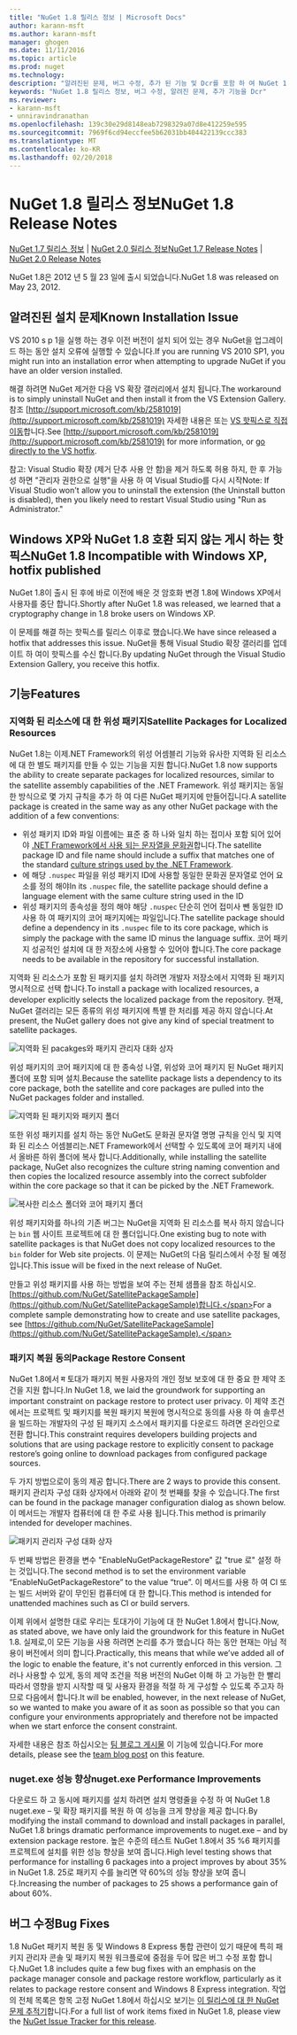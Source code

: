 ```yaml
---
title: "NuGet 1.8 릴리스 정보 | Microsoft Docs"
author: karann-msft
ms.author: karann-msft
manager: ghogen
ms.date: 11/11/2016
ms.topic: article
ms.prod: nuget
ms.technology: 
description: "알려진된 문제, 버그 수정, 추가 된 기능 및 Dcr를 포함 하 여 NuGet 1.8에 대 한 릴리스 정보입니다."
keywords: "NuGet 1.8 릴리스 정보, 버그 수정, 알려진 문제, 추가 기능을 Dcr"
ms.reviewer:
- karann-msft
- unniravindranathan
ms.openlocfilehash: 139c30e29d8148eab7298329a07d8e412259e595
ms.sourcegitcommit: 7969f6cd94eccfee5b62031bb404422139ccc383
ms.translationtype: MT
ms.contentlocale: ko-KR
ms.lasthandoff: 02/20/2018
---
```

# <a name="nuget-18-release-notes"></a><span data-ttu-id="4bcb4-104">NuGet 1.8 릴리스 정보</span><span class="sxs-lookup"><span data-stu-id="4bcb4-104">NuGet 1.8 Release Notes</span></span>

<span data-ttu-id="4bcb4-105">[NuGet 1.7 릴리스 정보](../release-notes/nuget-1.7.md) | [NuGet 2.0 릴리스 정보](../release-notes/nuget-2.0.md)</span><span class="sxs-lookup"><span data-stu-id="4bcb4-105">[NuGet 1.7 Release Notes](../release-notes/nuget-1.7.md) | [NuGet 2.0 Release Notes](../release-notes/nuget-2.0.md)</span></span>

<span data-ttu-id="4bcb4-106">NuGet 1.8은 2012 년 5 월 23 일에 출시 되었습니다.</span><span class="sxs-lookup"><span data-stu-id="4bcb4-106">NuGet 1.8 was released on May 23, 2012.</span></span>

## <a name="known-installation-issue"></a><span data-ttu-id="4bcb4-107">알려진된 설치 문제</span><span class="sxs-lookup"><span data-stu-id="4bcb4-107">Known Installation Issue</span></span>
<span data-ttu-id="4bcb4-108">VS 2010 s p 1을 실행 하는 경우 이전 버전이 설치 되어 있는 경우 NuGet을 업그레이드 하는 동안 설치 오류에 실행할 수 있습니다.</span><span class="sxs-lookup"><span data-stu-id="4bcb4-108">If you are running VS 2010 SP1, you might run into an installation error when attempting to upgrade NuGet if you have an older version installed.</span></span>

<span data-ttu-id="4bcb4-109">해결 하려면 NuGet 제거한 다음 VS 확장 갤러리에서 설치 됩니다.</span><span class="sxs-lookup"><span data-stu-id="4bcb4-109">The workaround is to simply uninstall NuGet and then install it from the VS Extension Gallery.</span></span>  <span data-ttu-id="4bcb4-110">참조 [http://support.microsoft.com/kb/2581019](http://support.microsoft.com/kb/2581019) 자세한 내용은 또는 [VS 핫픽스로 직접 이동](http://bit.ly/vsixcertfix)합니다.</span><span class="sxs-lookup"><span data-stu-id="4bcb4-110">See [http://support.microsoft.com/kb/2581019](http://support.microsoft.com/kb/2581019) for more information, or [go directly to the VS hotfix](http://bit.ly/vsixcertfix).</span></span>

<span data-ttu-id="4bcb4-111">참고: Visual Studio 확장 (제거 단추 사용 안 함)을 제거 하도록 허용 하지, 한 후 가능성 하면 "관리자 권한으로 실행"을 사용 하 여 Visual Studio를 다시 시작</span><span class="sxs-lookup"><span data-stu-id="4bcb4-111">Note: If Visual Studio won't allow you to uninstall the extension (the Uninstall button is disabled), then you likely need to restart Visual Studio using "Run as Administrator."</span></span>

## <a name="nuget-18-incompatible-with-windows-xp-hotfix-published"></a><span data-ttu-id="4bcb4-112">Windows XP와 NuGet 1.8 호환 되지 않는 게시 하는 핫픽스</span><span class="sxs-lookup"><span data-stu-id="4bcb4-112">NuGet 1.8 Incompatible with Windows XP, hotfix published</span></span>

<span data-ttu-id="4bcb4-113">NuGet 1.8이 출시 된 후에 바로 이전에 배운 것 암호화 변경 1.8에 Windows XP에서 사용자를 중단 합니다.</span><span class="sxs-lookup"><span data-stu-id="4bcb4-113">Shortly after NuGet 1.8 was released, we learned that a cryptography change in 1.8 broke users on Windows XP.</span></span>

<span data-ttu-id="4bcb4-114">이 문제를 해결 하는 핫픽스를 릴리스 이후로 했습니다.</span><span class="sxs-lookup"><span data-stu-id="4bcb4-114">We have since released a hotfix that addresses this issue.</span></span>  <span data-ttu-id="4bcb4-115">NuGet을 통해 Visual Studio 확장 갤러리를 업데이트 하 여이 핫픽스를 수신 합니다.</span><span class="sxs-lookup"><span data-stu-id="4bcb4-115">By updating NuGet through the Visual Studio Extension Gallery, you receive this hotfix.</span></span>

## <a name="features"></a><span data-ttu-id="4bcb4-116">기능</span><span class="sxs-lookup"><span data-stu-id="4bcb4-116">Features</span></span>

### <a name="satellite-packages-for-localized-resources"></a><span data-ttu-id="4bcb4-117">지역화 된 리소스에 대 한 위성 패키지</span><span class="sxs-lookup"><span data-stu-id="4bcb4-117">Satellite Packages for Localized Resources</span></span>
<span data-ttu-id="4bcb4-118">NuGet 1.8는 이제.NET Framework의 위성 어셈블리 기능와 유사한 지역화 된 리소스에 대 한 별도 패키지를 만들 수 있는 기능을 지원 합니다.</span><span class="sxs-lookup"><span data-stu-id="4bcb4-118">NuGet 1.8 now supports the ability to create separate packages for localized resources, similar to the satellite assembly capabilities of the .NET Framework.</span></span>  <span data-ttu-id="4bcb4-119">위성 패키지는 동일한 방식으로 몇 가지 규칙을 추가 하 여 다른 NuGet 패키지에 만들어집니다.</span><span class="sxs-lookup"><span data-stu-id="4bcb4-119">A satellite package is created in the same way as any other NuGet package with the addition of a few conventions:</span></span>

* <span data-ttu-id="4bcb4-120">위성 패키지 ID와 파일 이름에는 표준 중 하 나와 일치 하는 접미사 포함 되어 있어야 [.NET Framework에서 사용 되는 문자열을 문화권](http://msdn.microsoft.com/goglobal/bb896001.aspx)합니다.</span><span class="sxs-lookup"><span data-stu-id="4bcb4-120">The satellite package ID and file name should include a suffix that matches one of the standard [culture strings used by the .NET Framework](http://msdn.microsoft.com/goglobal/bb896001.aspx).</span></span>
* <span data-ttu-id="4bcb4-121">에 해당 `.nuspec` 파일을 위성 패키지 ID에 사용할 동일한 문화권 문자열로 언어 요소를 정의 해야</span><span class="sxs-lookup"><span data-stu-id="4bcb4-121">In its `.nuspec` file, the satellite package should define a language element with the same culture string used in the ID</span></span>
* <span data-ttu-id="4bcb4-122">위성 패키지의 종속성을 정의 해야 해당 `.nuspec` 단순히 언어 접미사 뺀 동일한 ID 사용 하 여 패키지의 코어 패키지에는 파일입니다.</span><span class="sxs-lookup"><span data-stu-id="4bcb4-122">The satellite package should define a dependency in its `.nuspec` file to its core package, which is simply the package with the same ID minus the language suffix.</span></span>  <span data-ttu-id="4bcb4-123">코어 패키지 성공적인 설치에 대 한 저장소에 사용할 수 있어야 합니다.</span><span class="sxs-lookup"><span data-stu-id="4bcb4-123">The core package needs to be available in the repository for successful installation.</span></span>

<span data-ttu-id="4bcb4-124">지역화 된 리소스가 포함 된 패키지를 설치 하려면 개발자 저장소에서 지역화 된 패키지 명시적으로 선택 합니다.</span><span class="sxs-lookup"><span data-stu-id="4bcb4-124">To install a package with localized resources, a developer explicitly selects the localized package from the repository.</span></span> <span data-ttu-id="4bcb4-125">현재, NuGet 갤러리는 모든 종류의 위성 패키지에 특별 한 처리를 제공 하지 않습니다.</span><span class="sxs-lookup"><span data-stu-id="4bcb4-125">At present, the NuGet gallery does not give any kind of special treatment to satellite packages.</span></span>

![지역화 된 pacakges와 패키지 관리자 대화 상자](./media/dlg-w-loc-packs.png)

<span data-ttu-id="4bcb4-127">위성 패키지의 코어 패키지에 대 한 종속성 나열, 위성와 코어 패키지 된 NuGet 패키지 폴더에 포함 되며 설치.</span><span class="sxs-lookup"><span data-stu-id="4bcb4-127">Because the satellite package lists a dependency to its core package, both the satellite and core packages are pulled into the NuGet packages folder and installed.</span></span>

![지역화 된 패키지와 패키지 폴더](./media/fldr-loc-packs.png)

<span data-ttu-id="4bcb4-129">또한 위성 패키지를 설치 하는 동안 NuGet도 문화권 문자열 명명 규칙을 인식 및 지역화 된 리소스 어셈블리는.NET Framework에서 선택할 수 있도록에 코어 패키지 내에서 올바른 하위 폴더에 복사 합니다.</span><span class="sxs-lookup"><span data-stu-id="4bcb4-129">Additionally, while installing the satellite package, NuGet also recognizes the culture string naming convention and then copies the localized resource assembly into the correct subfolder within the core package so that it can be picked by the .NET Framework.</span></span>

![복사한 리소스 폴더와 코어 패키지 폴더](./media/fldr-copied-loc.png)

<span data-ttu-id="4bcb4-131">위성 패키지와를 하나의 기존 버그는 NuGet을 지역화 된 리소스를 복사 하지 않습니다는 `bin` 웹 사이트 프로젝트에 대 한 폴더입니다.</span><span class="sxs-lookup"><span data-stu-id="4bcb4-131">One existing bug to note with satellite packages is that NuGet does not copy localized resources to the `bin` folder for Web site projects.</span></span>  <span data-ttu-id="4bcb4-132">이 문제는 NuGet의 다음 릴리스에서 수정 될 예정입니다.</span><span class="sxs-lookup"><span data-stu-id="4bcb4-132">This issue will be fixed in the next release of NuGet.</span></span>

<span data-ttu-id="4bcb4-133">만들고 위성 패키지를 사용 하는 방법을 보여 주는 전체 샘플을 참조 하십시오. [https://github.com/NuGet/SatellitePackageSample](https://github.com/NuGet/SatellitePackageSample)합니다.</span><span class="sxs-lookup"><span data-stu-id="4bcb4-133">For a complete sample demonstrating how to create and use satellite packages, see [https://github.com/NuGet/SatellitePackageSample](https://github.com/NuGet/SatellitePackageSample).</span></span>

### <a name="package-restore-consent"></a><span data-ttu-id="4bcb4-134">패키지 복원 동의</span><span class="sxs-lookup"><span data-stu-id="4bcb4-134">Package Restore Consent</span></span>
<span data-ttu-id="4bcb4-135">NuGet 1.8에서 म 토대가 패키지 복원 사용자의 개인 정보 보호에 대 한 중요 한 제약 조건을 지원 합니다.</span><span class="sxs-lookup"><span data-stu-id="4bcb4-135">In NuGet 1.8, we laid the groundwork for supporting an important constraint on package restore to protect user privacy.</span></span> <span data-ttu-id="4bcb4-136">이 제약 조건에서는 프로젝트 및 패키지를 복원 패키지 복원에 명시적으로 동의를 사용 하 여 솔루션을 빌드하는 개발자의 구성 된 패키지 소스에서 패키지를 다운로드 하려면 온라인으로 전환 합니다.</span><span class="sxs-lookup"><span data-stu-id="4bcb4-136">This constraint requires developers building projects and solutions that are using package restore to explicitly consent to package restore’s going online to download packages from configured package sources.</span></span>

<span data-ttu-id="4bcb4-137">두 가지 방법으로이 동의 제공 합니다.</span><span class="sxs-lookup"><span data-stu-id="4bcb4-137">There are 2 ways to provide this consent.</span></span> <span data-ttu-id="4bcb4-138">패키지 관리자 구성 대화 상자에서 아래와 같이 첫 번째를 찾을 수 있습니다.</span><span class="sxs-lookup"><span data-stu-id="4bcb4-138">The first can be found in the package manager configuration dialog as shown below.</span></span>  <span data-ttu-id="4bcb4-139">이 메서드는 개발자 컴퓨터에 대 한 주로 사용 됩니다.</span><span class="sxs-lookup"><span data-stu-id="4bcb4-139">This method is primarily intended for developer machines.</span></span>

![패키지 관리자 구성 대화 상자](./media/pr-consent-configdlg.png)

<span data-ttu-id="4bcb4-141">두 번째 방법은 환경을 변수 "EnableNuGetPackageRestore" 값 "true 로" 설정 하는 것입니다.</span><span class="sxs-lookup"><span data-stu-id="4bcb4-141">The second method is to set the environment variable “EnableNuGetPackageRestore” to the value “true”.</span></span>  <span data-ttu-id="4bcb4-142">이 메서드를 사용 하 여 CI 또는 빌드 서버와 같이 무인된 컴퓨터에 대 한 합니다.</span><span class="sxs-lookup"><span data-stu-id="4bcb4-142">This method is intended for unattended machines such as CI or build servers.</span></span>

<span data-ttu-id="4bcb4-143">이제 위에서 설명한 대로 우리는 토대가이 기능에 대 한 NuGet 1.8에서 합니다.</span><span class="sxs-lookup"><span data-stu-id="4bcb4-143">Now, as stated above, we have only laid the groundwork for this feature in NuGet 1.8.</span></span>  <span data-ttu-id="4bcb4-144">실제로,이 모든 기능을 사용 하려면 논리를 추가 했습니다 하는 동안 현재는 아님 적용이 버전에서 의미 합니다.</span><span class="sxs-lookup"><span data-stu-id="4bcb4-144">Practically, this means that while we’ve added all of the logic to enable the feature, it's not currently enforced in this version.</span></span> <span data-ttu-id="4bcb4-145">그러나 사용할 수 있게, 동의 제약 조건을 적용 버전의 NuGet 이해 하 고 가능한 한 빨리 따라서 영향을 받지 시작할 때 및 사용자 환경을 적절 하 게 구성할 수 있도록 주고자 하므로 다음에서 합니다.</span><span class="sxs-lookup"><span data-stu-id="4bcb4-145">It will be enabled, however, in the next release of NuGet, so we wanted to make you aware of it as soon as possible so that you can configure your environments appropriately and therefore not be impacted when we start enforce the consent constraint.</span></span>

<span data-ttu-id="4bcb4-146">자세한 내용은 참조 하십시오는 [팀 블로그 게시물](http://blog.nuget.org/20120518/package-restore-and-consent.html) 이 기능에 있습니다.</span><span class="sxs-lookup"><span data-stu-id="4bcb4-146">For more details, please see the [team blog post](http://blog.nuget.org/20120518/package-restore-and-consent.html) on this feature.</span></span>

### <a name="nugetexe-performance-improvements"></a><span data-ttu-id="4bcb4-147">nuget.exe 성능 향상</span><span class="sxs-lookup"><span data-stu-id="4bcb4-147">nuget.exe Performance Improvements</span></span>
<span data-ttu-id="4bcb4-148">다운로드 하 고 동시에 패키지를 설치 하려면 설치 명령줄을 수정 하 여 NuGet 1.8 nuget.exe – 및 확장 패키지를 복원 하 여 성능을 크게 향상을 제공 합니다.</span><span class="sxs-lookup"><span data-stu-id="4bcb4-148">By modifying the install command to download and install packages in parallel, NuGet 1.8 brings dramatic performance improvements to nuget.exe – and by extension package restore.</span></span>  <span data-ttu-id="4bcb4-149">높은 수준의 테스트 NuGet 1.8에서 35 %6 패키지를 프로젝트에 설치를 위한 성능 향상을 보여 줍니다.</span><span class="sxs-lookup"><span data-stu-id="4bcb4-149">High level testing shows that performance for installing 6 packages into a project improves by about 35% in NuGet 1.8.</span></span>  <span data-ttu-id="4bcb4-150">25로 패키지 수를 늘리면 약 60%의 성능 향상을 보여 줍니다.</span><span class="sxs-lookup"><span data-stu-id="4bcb4-150">Increasing the number of packages to 25 shows a performance gain of about 60%.</span></span>

## <a name="bug-fixes"></a><span data-ttu-id="4bcb4-151">버그 수정</span><span class="sxs-lookup"><span data-stu-id="4bcb4-151">Bug Fixes</span></span>
<span data-ttu-id="4bcb4-152">1.8 NuGet 패키지 복원 동 및 Windows 8 Express 통합 관련이 있기 때문에 특히 패키지 관리자 콘솔 및 패키지 복원 워크플로에 중점을 두어 많은 버그 수정 포함 합니다.</span><span class="sxs-lookup"><span data-stu-id="4bcb4-152">NuGet 1.8 includes quite a few bug fixes with an emphasis on the package manager console and package restore workflow, particularly as it relates to package restore consent and Windows 8 Express integration.</span></span>
<span data-ttu-id="4bcb4-153">작업의 전체 목록은 항목 고정 NuGet 1.8에서 하십시오 보기는 [이 릴리스에 대 한 NuGet 문제 추적기](http://nuget.codeplex.com/workitem/list/advanced?keyword=&status=Closed&type=All&priority=All&release=NuGet%201.8&assignedTo=All&component=All&sortField=Votes&sortDirection=Descending&page=0)합니다.</span><span class="sxs-lookup"><span data-stu-id="4bcb4-153">For a full list of work items fixed in NuGet 1.8, please view the [NuGet Issue Tracker for this release](http://nuget.codeplex.com/workitem/list/advanced?keyword=&status=Closed&type=All&priority=All&release=NuGet%201.8&assignedTo=All&component=All&sortField=Votes&sortDirection=Descending&page=0).</span></span>
